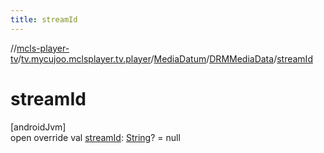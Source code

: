 ```yaml
---
title: streamId
---
```

//[mcls-player-tv](../../../../index.html)/[tv.mycujoo.mclsplayer.tv.player](../../index.html)/[MediaDatum](../index.html)/[DRMMediaData](index.html)/[streamId](stream-id.html)



# streamId



[androidJvm]\
open override val [streamId](stream-id.html): [String](https://kotlinlang.org/api/latest/jvm/stdlib/kotlin/-string/index.html)? = null




